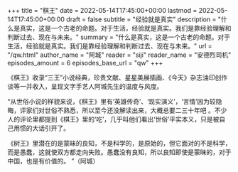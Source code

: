 +++
title = "棋王"
date = 2022-05-14T17:45:00+00:00
lastmod = 2022-05-14T17:45:00+00:00
draft = false
subtitle = "经验就是真实"
description = "什么是真实，这是一个古老的命题。对于生活，经验就是真实。我们是靠经验理解和判断过去、现在与未来。"
summary = "什么是真实，这是一个古老的命题。对于生活，经验就是真实。我们是靠经验理解和判断过去、现在与未来。"
url = "/qw.html"
author_name = "阿城"
reader = "siji"
reader_name = "安德烈司机"
episodes_amount = 6
episodes_base_url = "qw"
+++

《棋王》收录“三王”小说经典，珍贵文献、星星美展插画、《今天》杂志油印创作谈等一并收入，呈现文字手艺人阿城先生的温度与风度。

“从世俗小说的样貌来说，《棋王》里有‘英雄传奇’、‘现实演义’，‘言情’因为较隐晦，评家们对世俗不熟悉，所以至今还没解读出来，大概总要二三十年吧 。不少人的评论里都提到《棋王》里的‘吃’，几乎叫他们看出‘世俗’平实本义，只是被自己用惯的大话引开了。

《树王》里潜在的是蒙昧的良知，不是科学的，是原始的，但它面对的不是科学，而是愚蠢，这就使双方都走向失败。愚蠢没有良知，所以良知即使是蒙昧的，对于中国，也是有价值的。 ”（阿城）
